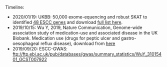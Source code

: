 
Timeline:

* 2020/01/19: UKBB: 50,000 exome-equencing and robust SKAT to identified [48 ESCC genes](./extdata/ESCC-UKBB-RSKAT2020.top50.csv) and download [full list here](./extdata/ESCC-UKBB-RSKAT2020.csv).
* 2019/10/15: Wu Y, 2019, Nature Communication, Genome-wide association study of medication-use and associated disease in the UK Biobank. Medication use (drugs for peptic ulcer and gastro-oesophageal reflux disease), download from [here](ftp://ftp.ebi.ac.uk/pub/databases/gwas/summary_statistics/WuY_31015401_GCST007922)
* 2019/09/20: ESCC-GWAS: ftp://ftp.ebi.ac.uk/pub/databases/gwas/summary_statistics/WuY_31015401_GCST007922
